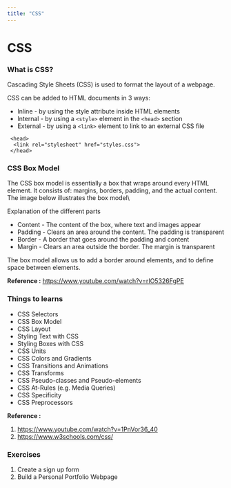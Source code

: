 ```yaml
---
title: "CSS"
---
```


# CSS

### What is CSS?

Cascading Style Sheets (CSS) is used to format the layout of a webpage.

CSS can be added to HTML documents in 3 ways:

* Inline - by using the style attribute inside HTML elements
* Internal - by using a `<style>` element in the ```<head>``` section
* External - by using a `<link>` element to link to an external CSS file
  
```
 <head>
  <link rel="stylesheet" href="styles.css">
 </head>
```



### CSS Box Model


The CSS box model is essentially a box that wraps around every HTML element. It consists of: margins, borders, padding, and the actual content. The image below illustrates the box model\


<!-- <img src="https://miro.medium.com/max/1474/1*gq1B7v2_gDEi3jkAwAvZNQ.png"> -->

Explanation of the different parts

*	Content - The content of the box, where text and images appear
*	Padding - Clears an area around the content. The padding is transparent
*	Border - A border that goes around the padding and content
*	Margin - Clears an area outside the border. The margin is transparent

The box model allows us to add a border around elements, and to define space between elements. 


**Reference :**
https://www.youtube.com/watch?v=rIO5326FgPE

### Things to learns

* CSS Selectors
* CSS Box Model
* CSS Layout
* Styling Text with CSS
* Styling Boxes with CSS
* CSS Units
* CSS Colors and Gradients
* CSS Transitions and Animations
* CSS Transforms
* CSS Pseudo-classes and Pseudo-elements
* CSS At-Rules (e.g. Media Queries)
* CSS Specificity
* CSS Preprocessors

**Reference :**
1. https://www.youtube.com/watch?v=1PnVor36_40
2. https://www.w3schools.com/css/

### Exercises

1. Create a sign up form
2. Build a Personal Portfolio Webpage
